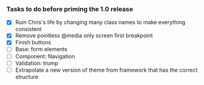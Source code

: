 ### Tasks to do before priming the 1.0 release

- [x] Ruin Chris's life by changing many class names to make everything consistent
- [x] Remove pointless @media only screen first breakpoint
- [x] Finish buttons
- [ ] Base: form elements
- [ ] Component: Navigation 
- [ ] Validation: trump
- [ ] Extrapolate a new version of theme from framework that has the correct structure
